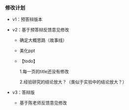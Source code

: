 ### 修改计划

* v1：预答辩版本

* v2：基于预答辩反馈意见修改

  * 确定大概思路（故事线）

  * 美化ppt

  * 【todo】

    1.每一页的title还没有修改

    2.经验研究的结论放大？（类似于实验中的结论放大？）

* v3：答辩版

  * 基于陈老师反馈意见修改